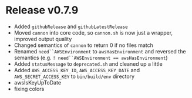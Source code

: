 # Release v0.7.9

- Added `githubRelease` and `githubLatestRelease`
- Moved `cannon` into core code, so `cannon.sh` is now just a wrapper, improved output quality
- Changed semantics of `cannon` to return 0 if no files match
- Renamed `need``AWSEnvironment` to `awsHasEnvironment` and reversed the semantics (e.g. `! need``AWSEnvironment == awsHasEnvironment`)
- Added `statusMessage` to `deprecated.sh` and cleaned up a little
- Added `AWS_ACCESS_KEY_ID`, `AWS_ACCESS_KEY_DATE` and `AWS_SECRET_ACCESS_KEY` to `bin/build/env` directory
- awsIsKeyUpToDate
- fixing colors
